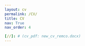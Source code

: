 ```yaml
---
layout: cv
permalink: /CV/
title: CV
nav: True
nav_order: 4

[//]: # (cv_pdf: new_cv_remco.docx)
---
```

